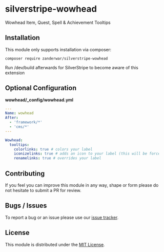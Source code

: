 # silverstripe-wowhead

Wowhead Item, Quest, Spell & Achievement Tooltips

## Installation

This module only supports installation via composer:

`composer require zanderwar/silverstripe-wowhead`

Run /dev/build afterwards for SilverStripe to become aware of this extension

## Optional Configuration

**wowhead/_config/wowhead.yml**

```yml
---
Name: wowhead
After:
  - 'framework/*'
  - 'cms/*'
---

Wowhead:
  tooltips:
    colorlinks: true # colors your label
    iconizelinks: true # adds an icon to your label (this will be forced to false if renamelinks is false)
    renamelinks: true # overrides your label
```

## Contributing

If you feel you can improve this module in any way, shape or form please do not hesitate to submit a PR for review.

## Bugs / Issues

To report a bug or an issue please use our [issue tracker](https://github.com/zanderwar/silverstripe-wowhead/issues).

## License

This module is distributed under the [MIT License](https://github.com/zanderwar/silverstripe-wowhead/blob/master/LICENSE.md).

